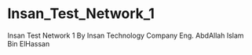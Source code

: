 # Insan_Test_Network_1
Insan Test Network 1 By Insan Technology Company Eng. AbdAllah Islam Bin ElHassan
